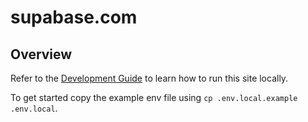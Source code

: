 # supabase.com

## Overview

Refer to the [Development Guide](../../DEVELOPERS.md) to learn how to run this site locally.

To get started copy the example env file using `cp .env.local.example .env.local`.
